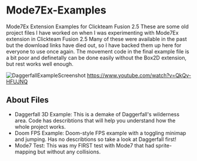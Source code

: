 # Mode7Ex-Examples
Mode7Ex Extension Examples for Clickteam Fusion 2.5
These are some old project files I have worked on when I was experimenting with Mode7Ex extension in Clickteam Fusion 2.5
Many of these were available in the past but the download links have died out, so I have backed them up here for everyone to use once again.
The movement code in the final example file is a bit poor and definetally can be done easily without the Box2D extension, but rest works well enough.

![DaggerfallExampleScreenshot](https://github.com/user-attachments/assets/8100b657-d2ad-4e68-9916-76a4287f545c)
https://www.youtube.com/watch?v=QkQv-HFUJNQ

## About Files
- Daggerfall 3D Example: This is a demake of Daggerfall's wilderness area. Code has describtions that will help you understand how the whole project works.
- Doom FPS Example: Doom-style FPS example with a toggling minimap and jumping. Has no describtions so take a look at Daggerfall first!
- Mode7 Test: This was my FIRST test with Mode7 that had sprite-mapping but without any collisions.
